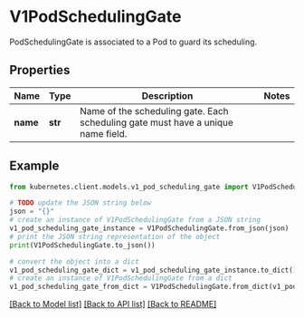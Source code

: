 # V1PodSchedulingGate

PodSchedulingGate is associated to a Pod to guard its scheduling.

## Properties

Name | Type | Description | Notes
------------ | ------------- | ------------- | -------------
**name** | **str** | Name of the scheduling gate. Each scheduling gate must have a unique name field. | 

## Example

```python
from kubernetes.client.models.v1_pod_scheduling_gate import V1PodSchedulingGate

# TODO update the JSON string below
json = "{}"
# create an instance of V1PodSchedulingGate from a JSON string
v1_pod_scheduling_gate_instance = V1PodSchedulingGate.from_json(json)
# print the JSON string representation of the object
print(V1PodSchedulingGate.to_json())

# convert the object into a dict
v1_pod_scheduling_gate_dict = v1_pod_scheduling_gate_instance.to_dict()
# create an instance of V1PodSchedulingGate from a dict
v1_pod_scheduling_gate_from_dict = V1PodSchedulingGate.from_dict(v1_pod_scheduling_gate_dict)
```
[[Back to Model list]](../README.md#documentation-for-models) [[Back to API list]](../README.md#documentation-for-api-endpoints) [[Back to README]](../README.md)


